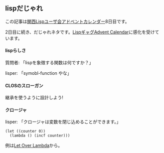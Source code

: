 ## lispだじゃれ

この記事は[関西Lispユーザ会アドベントカレンダー](https://adventar.org/calendars/2490)8日目です。

2日目に続き、だじゃれネタです。[LispギャグAdvent Calendar](https://atnd.org/events/22826)に感化を受けています。

#### lispらしさ
質問者: 「lispを象徴する関数は何ですか？」

lisper: 「symobl-function やな」

#### CLOSのスローガン
継承を使うように設計しよう!

#### クロージャ
lisper: 「クロージャは変数を閉じ込めることができます。」

```
(let ((counter 0))
  (lambda () (incf counter)))
```

例は[Let Over Lambda](https://letoverlambda.com/)から。